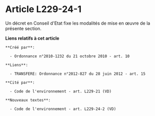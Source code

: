 # Article L229-24-1

Un décret en Conseil d'Etat fixe les modalités de mise en œuvre de la présente section.

**Liens relatifs à cet article**

	**Créé par**:

	  - Ordonnance n°2010-1232 du 21 octobre 2010 - art. 10

	**Liens**:

	  - TRANSFERE: Ordonnance n°2012-827 du 28 juin 2012 - art. 15

	**Cité par**:

	  - Code de l'environnement - art. L229-21 (VD)

	**Nouveaux textes**:

	  - Code de l'environnement - art. L229-24-2 (VD)
